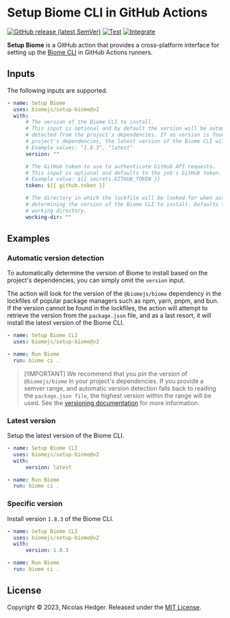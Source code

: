 # Setup Biome CLI in GitHub Actions

[![GitHub release (latest SemVer)](https://img.shields.io/github/v/release/biomejs/setup-biome?label=latest&logo=github)](https://github.com/marketplace/actions/setup-biome)
[![Test](https://github.com/biomejs/setup-biome/actions/workflows/test.yaml/badge.svg)](https://github.com/biomejs/setup-biome/actions/workflows/test.yaml)
[![Integrate](https://github.com/biomejs/setup-biome/actions/workflows/integrate.yaml/badge.svg)](https://github.com/biomejs/setup-biome/actions/workflows/integrate.yaml)

**Setup Biome** is a GitHub action that provides a cross-platform interface for
setting up the [Biome CLI](https://biomejs.dev) in GitHub Actions runners.

## Inputs

The following inputs are supported.

```yaml
- name: Setup Biome
  uses: biomejs/setup-biome@v2
  with:
      # The version of the Biome CLI to install.
      # This input is optional and by default the version will be automatically
      # detected from the project's dependencies. If no version is found in the
      # project's dependencies, the latest version of the Biome CLI will be installed.
      # Example values: "1.8.3", "latest"
      version: ""

      # The GitHub token to use to authenticate GitHub API requests.
      # This input is optional and defaults to the job's GitHub token.
      # Example value: ${{ secrets.GITHUB_TOKEN }}
      token: ${{ github.token }}

      # The directory in which the lockfile will be looked for when automatically
      # determining the version of the Biome CLI to install. Defaults to the current
      # working directory.
      working-dir: ""
```

## Examples

### Automatic version detection

To automatically determine the version of Biome to install based on the
project's dependencies, you can simply omit the `version` input.

The action will look for the version of the `@biomejs/biome` dependency in the
lockfiles of popular package managers such as npm, yarn, pnpm, and bun. If the
version cannot be found in the lockfiles, the action will attempt to retrieve
the version from the `package.json` file, and as a last resort, it will install
the latest version of the Biome CLI.

```yaml
- name: Setup Biome CLI
  uses: biomejs/setup-biome@v2

- name: Run Biome
  run: biome ci .
```

> [!IMPORTANT] We recommend that you _pin_ the version of `@biomejs/biome` in
> your project's dependencies. If you provide a semver range, and automatic
> version detection falls back to reading the `package.json file`, the highest
> version within the range will be used. See the
> [versioning documentation](https://biomejs.dev/internals/versioning/) for more
> information.

### Latest version

Setup the latest version of the Biome CLI.

```yaml
- name: Setup Biome CLI
  uses: biomejs/setup-biome@v2
  with:
      version: latest

- name: Run Biome
  run: biome ci .
```

### Specific version

Install version `1.8.3` of the Biome CLI.

```yaml
- name: Setup Biome CLI
  uses: biomejs/setup-biome@v2
  with:
      version: 1.8.3

- name: Run Biome
  run: biome ci .
```

## License

Copyright © 2023, Nicolas Hedger. Released under the [MIT License](LICENSE.md).
